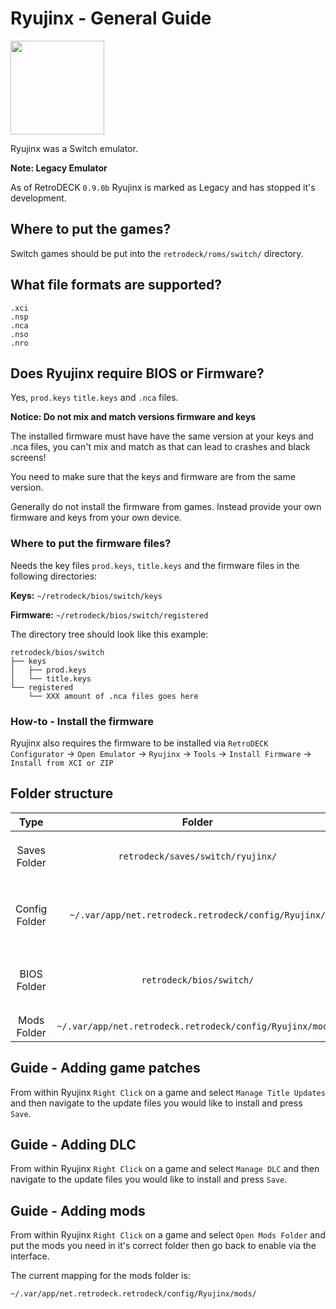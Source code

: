 # Ryujinx - General Guide

<img src="../../../wiki_images/logos/ryujinx-logo.svg" width="150">

Ryujinx was a Switch emulator. 

**Note: Legacy Emulator**

As of RetroDECK `0.9.0b` Ryujinx is marked as Legacy and has stopped it's development.

## Where to put the games?

Switch games should be put into the `retrodeck/roms/switch/` directory.

## What file formats are supported?

```
.xci
.nsp
.nca
.nso
.nro
```


## Does Ryujinx require BIOS or Firmware?

Yes, `prod.keys` `title.keys` and `.nca` files.

**Notice: Do not mix and match versions firmware and keys**

The installed firmware must have have the same version at your keys and .nca files, you can't mix and match as that can lead to crashes and black screens!

You need to make sure that the keys and firmware are from the same version.

Generally do not install the firmware from games. Instead provide your own firmware and keys from your own device.

### Where to put the firmware files?

Needs the key files `prod.keys`, `title.keys` and the firmware files in the following directories:

**Keys:** `~/retrodeck/bios/switch/keys`

**Firmware:** `~/retrodeck/bios/switch/registered`

The directory tree should look like this example:
```
retrodeck/bios/switch
├── keys
│   ├── prod.keys
│   └── title.keys
└── registered
    └── XXX amount of .nca files goes here
```

### How-to - Install the firmware

Ryujinx also requires the firmware to be installed via `RetroDECK Configurator` ->  `Open Emulator` -> `Ryujinx` ->  `Tools` -> `Install Firmware` -> `Install from XCI or ZIP`

## Folder structure

| Type    | Folder                 |          Comment     | 
|  :---:  | :---:                  |             :---:     |
| Saves Folder |`retrodeck/saves/switch/ryujinx/` |      Contains the `nand`, `sdcard` folders                       |  
| Config Folder |`~/.var/app/net.retrodeck.retrodeck/config/Ryujinx/`         |   Contains most of Ryujinx internal folders|
| BIOS Folder | `retrodeck/bios/switch/` | Contains the `firmware`, `keys` folders  |
| Mods  Folder | `~/.var/app/net.retrodeck.retrodeck/config/Ryujinx/mods/` |  |


## Guide - Adding game patches

From within Ryujinx `Right Click` on a game and select `Manage Title Updates` and then navigate to the update files you would like to install and press `Save`.


## Guide - Adding DLC

From within Ryujinx `Right Click` on a game and select `Manage DLC` and then navigate to the update files you would like to install and press `Save`.


## Guide - Adding mods

From within Ryujinx `Right Click` on a game and select `Open Mods Folder` and put the mods you need in it's correct folder then go back to enable via the interface.

The current mapping for the mods folder is:

`~/.var/app/net.retrodeck.retrodeck/config/Ryujinx/mods/`


